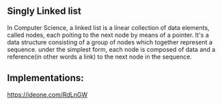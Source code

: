 Singly Linked list
------------------

In Computer Science, a linked list is a linear collection of data elements, called nodes, each poiting to the next node
by means of a pointer. It's a data structure consisting of a group of nodes which together represent a sequence. under
the simplest form, each node is composed of data and a reference(in other words a link) to the next node in the sequence.

## Implementations:

https://ideone.com/RdLnGW

